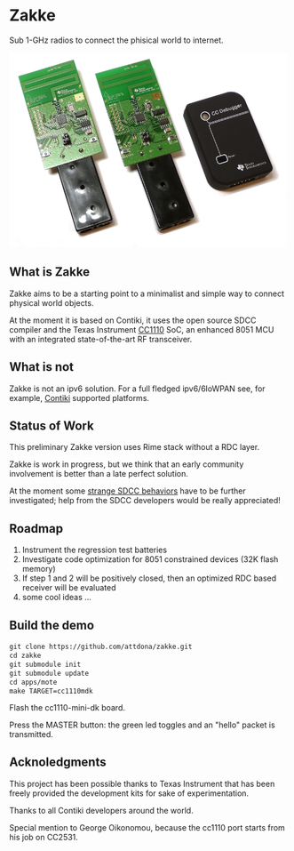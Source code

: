 Zakke
=======

Sub 1-GHz radios to connect the phisical world to internet.

![CC1110 Development kit](docs/images/CC1110DK.png)

## What is Zakke

Zakke aims to be a starting point to a minimalist and simple way to connect physical world objects.

At the moment it is based on Contiki, it uses the open source SDCC compiler and the Texas Instrument [CC1110](http://www.ti.com/product/cc1110f32) SoC,
an enhanced 8051 MCU with an integrated state-of-the-art RF transceiver.

## What is not

Zakke is not an ipv6 solution. For a full fledged ipv6/6loWPAN see, for example, [Contiki](http://www.contiki-os.org/) supported platforms.

## Status of Work

This preliminary Zakke version uses Rime stack without a RDC layer.

Zakke is work in progress, but we think that an early community involvement is better than a late perfect solution.

At the moment some [strange SDCC behaviors](https://github.com/attdona/zakke/wiki/contiki-patches) have to be further investigated; help from the SDCC developers would be really appreciated!

## Roadmap

1. Instrument the regression test batteries
2. Investigate code optimization for 8051 constrained devices (32K flash memory)
3. If step 1 and 2 will be positively closed, then an optimized RDC based receiver will be evaluated
4. some cool ideas ...

## Build the demo
    git clone https://github.com/attdona/zakke.git
    cd zakke
    git submodule init
    git submodule update
    cd apps/mote
    make TARGET=cc1110mdk

Flash the cc1110-mini-dk board.

Press the MASTER button: the green led toggles and an "hello" packet is transmitted.

## Acknoledgments

This project has been possible thanks to Texas Instrument that has been freely provided the development kits for sake of experimentation.

Thanks to all Contiki developers around the world.

Special mention to George Oikonomou, because the cc1110 port starts from his job on CC2531.



